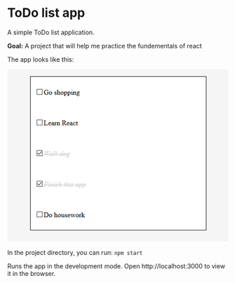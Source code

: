 # ToDo list app

A simple ToDo list application.

**Goal:** A project that will help me practice the fundementals of react

The app looks like this:

![ToDo app](./example.png)

In the project directory, you can run:
`npm start`

Runs the app in the development mode.
Open http://localhost:3000 to view it in the browser.
